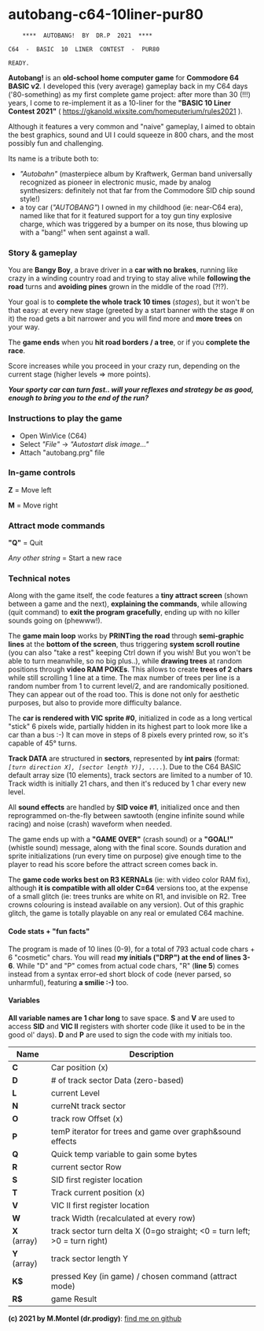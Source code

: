 
# autobang-c64-10liner-pur80

        ****  AUTOBANG!  BY  DR.P  2021  ****    
           
    C64  -  BASIC  10  LINER  CONTEST  -  PUR80  
    
    READY.
    
**Autobang!** is an **old-school home computer game** for **Commodore 64 BASIC v2**. I developed this (very average) gameplay back in my C64 days ('80-something) as my first complete game project: after more than 30 (!!!) years, I come to re-implement it as a 10-liner for the **"BASIC 10 Liner Contest 2021"** ( https://gkanold.wixsite.com/homeputerium/rules2021 ).

Although it features a very common and "naive" gameplay, I aimed to obtain the best graphics, sound and UI I could squeeze in 800 chars, and the most possibly fun and challenging.

Its name is a tribute both to:
 - *"Autobahn"* (masterpiece album by Kraftwerk, German band universally recognized as pioneer in electronic music, made by analog synthesizers: definitely not that far from the Commodore SID chip sound style!)
 - a toy car (*"AUTOBANG"*) I owned in my childhood (ie: near-C64 era), named like that for it featured support for a toy gun tiny explosive charge, which was triggered by a bumper on its nose, thus blowing up with a "bang!" when sent against a wall.

### Story & gameplay
You are **Bangy Boy**, a brave driver in a **car with no brakes**, running like crazy in a winding country road and trying to stay alive while **following the road** turns and **avoiding pines** grown in the middle of the road (?!?).

Your goal is to **complete the whole track 10 times** (*stages*), but it won't be that easy: at every new stage (greeted by a start banner with the stage # on it) the road gets a bit narrower and you will find more and **more trees** on your way.

The **game ends** when you **hit road borders / a tree**, or if you **complete the race**.

Score increases while you proceed in your crazy run, depending on the current stage (higher levels => more points).

***Your sporty car can turn fast.. will your reflexes and strategy be as good, enough to bring you to the end of the run?***

### Instructions to play the game
- Open WinVice (C64)
- Select *"File"* -> *"Autostart disk image..."*
- Attach "autobang.prg" file

### In-game controls
**Z** = Move left

**M** = Move right

### Attract mode commands
**"Q"** = Quit

*Any other string* = Start a new race

###  Technical notes
Along with the game itself, the code features a **tiny attract screen** (shown between a game and the next), **explaining the commands**, while allowing (quit command) to **exit the program gracefully**, ending up with no killer sounds going on (phewww!).

The **game main loop** works by **PRINTing the road** through **semi-graphic lines** at the **bottom of the screen**, thus triggering **system scroll routine** (you can also "take a rest" keeping Ctrl down if you wish! But you won't be able to turn meanwhile, so no big plus..), while **drawing trees** at random positions through **video RAM POKEs**.
This allows to create **trees of 2 chars** while still scrolling 1 line at a time. 
The max number of trees per line is a random number from 1 to current level/2, and are randomically positioned.
They can appear out of the road too. This is done not only for aesthetic purposes, but also to provide more difficulty balance. 

The **car is rendered with VIC sprite #0**, initialized in code as a long vertical "stick" 6 pixels wide, partially hidden in its highest part to look more like a car than a bus :-)
It can move in steps of 8 pixels every printed row, so it's capable of 45° turns. 

**Track DATA** are structured in **sectors**, represented by **int pairs** (format: *`[turn direction X], [sector length Y)], ....`*). Due to the C64 BASIC default array size (10 elements), track sectors are limited to a number of 10.
Track width is initially 21 chars, and then it's reduced by 1 char every new level. 

All **sound effects** are handled by **SID voice #1**, initialized once and then reprogrammed on-the-fly between sawtooth (engine infinite sound while racing) and noise (crash) waveform when needed.

The game ends up with a **"GAME OVER"** (crash sound) or a **"GOAL!"** (whistle sound) message, along with the final score.
Sounds duration and sprite initializations (run every time on purpose) give enough time to the player to read his score before the attract screen comes back in.

The **game code works best on R3 KERNALs** (ie: with video color RAM fix), although **it is compatible with all older C=64** versions too, at the expense of a small glitch (ie: trees trunks are white on R1, and invisible on R2. Tree crowns colouring is instead available on any version). Out of this graphic glitch, the game is totally playable on any real or emulated C64 machine.

#### Code stats + "fun facts"
The program is made of 10 lines (0-9), for a total of 793 actual code chars + 6 "cosmetic" chars.
You will read **my initials ("DRP") at the end of lines 3-6**. While "D" and "P" comes from actual code chars, "R" (**line 5**) comes instead from a syntax error-ed short block of code (never parsed, so unharmful), featuring **a smilie :-)** too.

#### Variables

**All variable names are 1 char long** to save space. **S** and **V** are used to access **SID** and **VIC II** registers with shorter code (like it used to be in the good ol' days). **D** and **P** are used to sign the code with my initials too.

|**Name**|Description|
|--|--|
|**C**|Car position (x)|
|**D**|# of track sector Data (zero-based)|
|**L**|current Level|
|**N**|curreNt track sector|
|**O**|track row Offset (x)|
|**P**|temP iterator for trees and game over graph&sound effects|
|**Q**|Quick temp variable to gain some bytes|
|**R**|current sector Row|
|**S**|SID first register location|
|**T**|Track current position (x)|
|**V**|VIC II first register location|
|**W**|track Width (recalculated at every row)|
|**X** (array)|track sector turn delta X (0=go straight; <0 = turn left; >0 = turn right)|
|**Y** (array)|track sector length Y|
|**K\$**|pressed Key (in game) / chosen command (attract mode)|
|**R\$**|game Result|

**(c) 2021 by M.Montel (dr.prodigy)**: [find me on github](https://github.com/dr-prodigy/)
